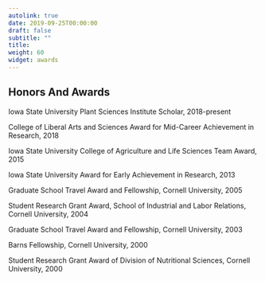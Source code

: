 ```yaml
---
autolink: true
date: 2019-09-25T00:00:00
draft: false
subtitle: ""
title:
weight: 60
widget: awards
---
```


## Honors And Awards

Iowa State University Plant Sciences Institute Scholar, 2018-present

College of Liberal Arts and Sciences Award for Mid-Career Achievement in Research, 2018

Iowa State University College of Agriculture and Life Sciences Team Award, 2015 

Iowa State University Award for Early Achievement in Research, 2013

Graduate School Travel Award and Fellowship, Cornell University, 2005

Student Research Grant Award, School of Industrial and Labor Relations, Cornell University, 2004

Graduate School Travel Award and Fellowship, Cornell University, 2003

Barns Fellowship, Cornell University, 2000

Student Research Grant Award of Division of Nutritional Sciences, Cornell University, 2000
